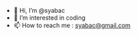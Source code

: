 - 👋 Hi, I’m @syabac
- 👀 I’m interested in coding
- 📫 How to reach me : syabac@gmail.com

<!---
syabac/syabac is a ✨ special ✨ repository because its `README.md` (this file) appears on your GitHub profile.
You can click the Preview link to take a look at your changes.
--->
